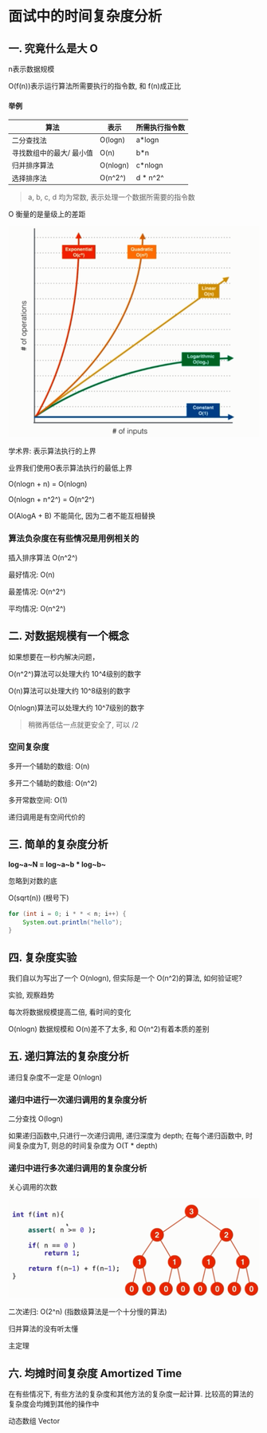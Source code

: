 # 面试中的时间复杂度分析

## 一. 究竟什么是大 O

n表示数据规模

O(f(n))表示运行算法所需要执行的指令数, 和 f(n)成正比

#### 举例

| 算法                     | 表示     | 所需执行指令数 |
| ------------------------ | -------- | -------------- |
| 二分查找法               | O(logn)  | a*logn         |
| 寻找数组中的最大/ 最小值 | O(n)     | b*n            |
| 归并排序算法             | O(nlogn) | c*nlogn        |
| 选择排序法               | O(n^2^)  | d * n^2^       |

> a, b, c, d 均为常数, 表示处理一个数据所需要的指令数

O 衡量的是量级上的差距

![时间复杂度比较](./图片/other/时间复杂度比较.png)

学术界: 表示算法执行的上界

业界我们使用O表示算法执行的最低上界

O(nlogn + n) = O(nlogn)

O(nlogn + n^2^) = O(n^2^)

O(AlogA + B) 不能简化, 因为二者不能互相替换

### 算法负杂度在有些情况是用例相关的

插入排序算法 O(n^2^)

最好情况: O(n)

最差情况: O(n^2^)

平均情况: O(n^2^)

## 二. 对数据规模有一个概念

如果想要在一秒内解决问题，

 O(n^2^)算法可以处理大约 10^4级别的数字

 O(n)算法可以处理大约 10^8级别的数字

 O(nlogn)算法可以处理大约 10^7级别的数字

> 稍微再低估一点就更安全了, 可以 /2

### 空间复杂度

多开一个辅助的数组: O(n)

多开二个辅助的数组: O(n^2)

多开常数空间: O(1)

递归调用是有空间代价的

## 三. 简单的复杂度分析

**log~a~N = log~a~b * log~b~**

忽略到对数的底

O(sqrt(n)) (根号下)

```java
for (int i = 0; i * * < n; i++) {
    System.out.println("hello");
}
```



## 四. 复杂度实验

我们自以为写出了一个 O(nlogn), 但实际是一个 O(n^2)的算法, 如何验证呢?

实验, 观察趋势

每次将数据规模提高二倍, 看时间的变化

O(nlogn) 数据规模和 O(n)差不了太多, 和 O(n^2)有着本质的差别



## 五. 递归算法的复杂度分析

递归复杂度不一定是 O(nlogn)

### 递归中进行一次递归调用的复杂度分析

二分查找 O(logn)

如果递归函数中,只进行一次递归调用, 递归深度为 depth; 在每个递归函数中, 时间复杂度为T, 则总的时间复杂度为 O(T * depth)

### 递归中进行多次递归调用的复杂度分析

关心调用的次数

![递归中多次递归调用](./图片/other/递归中多次递归调用.png)

二次递归: O(2^n) (指数级算法是一个十分慢的算法)

归并算法的没有听太懂

主定理



## 六. 均摊时间复杂度 Amortized Time

在有些情况下, 有些方法的复杂度和其他方法的复杂度一起计算. 比较高的算法的复杂度会均摊到其他的操作中

动态数组 Vector

